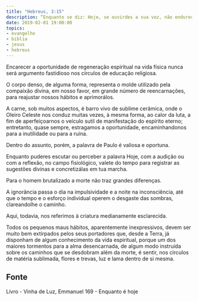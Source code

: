 ```yaml
---
title: "Hebreus, 3:15"
description: “Enquanto se diz: Hoje, se ouvirdes a sua voz, não endureçais os vossos corações.” - Paulo
date: 2019-02-01 19:00:00
topics: 
- evangelho
- biblia
- jesus
- hebreus
---
```


Encarecer a oportunidade de regeneração espiritual na vida física nunca
será argumento fastidioso nos círculos de educação religiosa.

O corpo denso, de alguma forma, representa o molde utilizado pela
compaixão divina, em nosso favor, em grande número de reencarnações, para
reajustar nossos hábitos e aprimorá­los.

A carne, sob muitos aspectos, é barro vivo de sublime cerâmica, onde o
Oleiro Celeste nos conduz muitas vezes, à mesma forma, ao calor da luta, a fim de
aperfeiçoar­nos o veículo sutil de manifestação do espírito eterno; entretanto, quase
sempre, estragamos a oportunidade, encaminhando­nos para a inutilidade ou para a
ruína.

Dentro do assunto, porém, a palavra de Paulo é valiosa e oportuna.

Enquanto puderes escutar ou perceber a palavra Hoje, com a audição ou
com a reflexão, no campo fisiológico, vale­te do tempo para registrar as sugestões
divinas e concretizá­las em tua marcha.

Para o homem brutalizado a morte não traz grandes diferenças.

A ignorância passa o dia na impulsividade e a noite na inconsciência, até
que o tempo e o esforço individual operem o desgaste das sombras, clareando­lhe o
caminho.

Aqui, todavia, nos referimos à criatura medianamente esclarecida.

Todos os pequenos maus hábitos, aparentemente inexpressivos, devem ser
muito bem extirpados pelos seus portadores que, desde a Terra, já disponham de
algum conhecimento da vida espiritual, porque um dos maiores tormentos para a
alma desencarnada, de algum modo instruída sobre os caminhos que se desdobram
além da morte, é sentir, nos círculos de matéria sublimada, flores e trevas, luz e lama
dentro de si mesma.


## Fonte
Livro - Vinha de Luz, Emmanuel
169 - Enquanto é hoje

